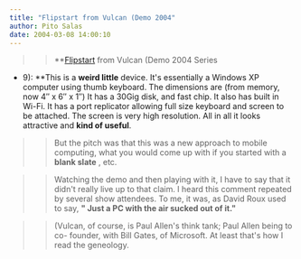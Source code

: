 ```yaml
---
title: "Flipstart from Vulcan (Demo 2004"
author: Pito Salas
date: 2004-03-08 14:00:10
---
```


>>

>> **[Flipstart](<http://www.flipstartpc.com/>) from Vulcan (Demo 2004 Series
- 9): **This is a **weird little** device. It's essentially a Windows XP
computer using thumb keyboard. The dimensions are (from memory, now 4″ x 6″ x
1″) It has a 30Gig disk, and fast chip. It also has built in Wi-Fi. It has a
port replicator allowing full size keyboard and screen to be attached. The
screen is very high resolution. All in all it looks attractive and **kind of
useful**.

>>

>>  
>
>>

>>  
>>

>>  
>
>>

>> But the pitch was that this was a new approach to mobile computing, what
you would come up with if you started with a **blank slate** , etc.

>>

>>  
>
>>

>>  
>>

>>  
>
>>

>> Watching the demo and then playing with it, I have to say that it didn't
really live up to that claim. I heard this comment repeated by several show
attendees. To me, it was, as David Roux used to say, **" Just a PC with the
air sucked out of it."**

>>

>>  
>
>>

>>  
>>

>>  
>
>>

>> (Vulcan, of course, is Paul Allen's think tank; Paul Allen being to co-
founder, with Bill Gates, of Microsoft. At least that's how I read the
geneology.


